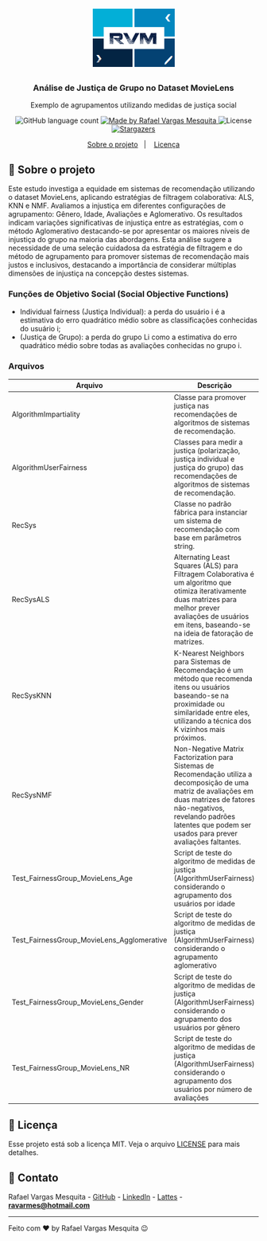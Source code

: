 <h1 align="center">
    <img alt="RVM" src="https://github.com/ravarmes/recsys-rgrp-movielens/blob/main/assets/logo.jpg" />
</h1>

<h3 align="center">
  Análise de Justiça de Grupo no Dataset MovieLens
</h3>

<p align="center">Exemplo de agrupamentos utilizando medidas de justiça social </p>

<p align="center">
  <img alt="GitHub language count" src="https://img.shields.io/github/languages/count/ravarmes/recsys-rgrp-movielens?color=%2304D361">

  <a href="http://www.linkedin.com/in/rafael-vargas-mesquita">
    <img alt="Made by Rafael Vargas Mesquita" src="https://img.shields.io/badge/made%20by-Rafael%20Vargas%20Mesquita-%2304D361">
  </a>

  <img alt="License" src="https://img.shields.io/badge/license-MIT-%2304D361">

  <a href="https://github.com/ravarmes/recsys-rgrp-movielens/stargazers">
    <img alt="Stargazers" src="https://img.shields.io/github/stars/ravarmes/recsys-rgrp-movielens?style=social">
  </a>
</p>

<p align="center">
  <a href="#-sobre">Sobre o projeto</a>&nbsp;&nbsp;&nbsp;|&nbsp;&nbsp;&nbsp;
  <a href="#-licenca">Licença</a>
</p>

## :page_with_curl: Sobre o projeto <a name="-sobre"/></a>

Este estudo investiga a equidade em sistemas de recomendação utilizando o dataset MovieLens, aplicando estratégias de filtragem colaborativa: ALS, KNN e NMF. Avaliamos a injustiça em diferentes configurações de agrupamento: Gênero, Idade, Avaliações e Aglomerativo. Os resultados indicam variações significativas de injustiça entre as estratégias, com o método Aglomerativo destacando-se por apresentar os maiores níveis de injustiça do grupo na maioria das abordagens. Esta análise sugere a necessidade de uma seleção cuidadosa da estratégia de filtragem e do método de agrupamento para promover sistemas de recomendação mais justos e inclusivos, destacando a importância de considerar múltiplas dimensões de injustiça na concepção destes sistemas.

### Funções de Objetivo Social (Social Objective Functions)

* Individual fairness (Justiça Individual): a perda do usuário i é a estimativa do erro quadrático médio sobre as classificações conhecidas do usuário i;
* (Justiça de Grupo): a perda do grupo Li como a estimativa do erro quadrático médio sobre todas as avaliações conhecidas no grupo i.

### Arquivos

| Arquivo                               | Descrição                                                                                                                                                                                                                                   |
|--------------------------------------|---------------------------------------------------------------------------------------------------------------------------------------------------------------------------------------------------------------------------------------------|
| AlgorithmImpartiality                | Classe para promover justiça nas recomendações de algoritmos de sistemas de recomendação.                                                                                                                                                   |
| AlgorithmUserFairness                | Classes para medir a justiça (polarização, justiça individual e justiça do grupo) das recomendações de algoritmos de sistemas de recomendação.                                                                                               |
| RecSys                               | Classe no padrão fábrica para instanciar um sistema de recomendação com base em parâmetros string.                                                                                                                                           |
| RecSysALS                            | Alternating Least Squares (ALS) para Filtragem Colaborativa é um algoritmo que otimiza iterativamente duas matrizes para melhor prever avaliações de usuários em itens, baseando-se na ideia de fatoração de matrizes.                       |
| RecSysKNN                            | K-Nearest Neighbors para Sistemas de Recomendação é um método que recomenda itens ou usuários baseando-se na proximidade ou similaridade entre eles, utilizando a técnica dos K vizinhos mais próximos.                                      |
| RecSysNMF                            | Non-Negative Matrix Factorization para Sistemas de Recomendação utiliza a decomposição de uma matriz de avaliações em duas matrizes de fatores não-negativos, revelando padrões latentes que podem ser usados para prever avaliações faltantes. |
| Test_FairnessGroup_MovieLens_Age         | Script de teste do algoritmo de medidas de justiça (AlgorithmUserFairness) considerando o agrupamento dos usuários por idade                                                                                                |
| Test_FairnessGroup_MovieLens_Agglomerative         | Script de teste do algoritmo de medidas de justiça (AlgorithmUserFairness) considerando o agrupamento aglomerativo                                                                                                |
| Test_FairnessGroup_MovieLens_Gender         | Script de teste do algoritmo de medidas de justiça (AlgorithmUserFairness) considerando o agrupamento dos usuários por gênero                                                                                                |
| Test_FairnessGroup_MovieLens_NR         | Script de teste do algoritmo de medidas de justiça (AlgorithmUserFairness) considerando o agrupamento dos usuários por número de avaliações                                                                                                |



## :memo: Licença <a name="-licenca"/></a>

Esse projeto está sob a licença MIT. Veja o arquivo [LICENSE](LICENSE.md) para mais detalhes.

## :email: Contato

Rafael Vargas Mesquita - [GitHub](https://github.com/ravarmes) - [LinkedIn](https://www.linkedin.com/in/rafael-vargas-mesquita) - [Lattes](http://lattes.cnpq.br/6616283627544820) - **ravarmes@hotmail.com**

---

Feito com ♥ by Rafael Vargas Mesquita :wink: